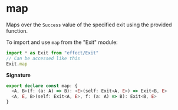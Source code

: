 # map

Maps over the `Success` value of the specified exit using the provided
function.

To import and use `map` from the "Exit" module:

```ts
import * as Exit from "effect/Exit"
// Can be accessed like this
Exit.map
```

**Signature**

```ts
export declare const map: {
  <A, B>(f: (a: A) => B): <E>(self: Exit<A, E>) => Exit<B, E>
  <A, E, B>(self: Exit<A, E>, f: (a: A) => B): Exit<B, E>
}
```
